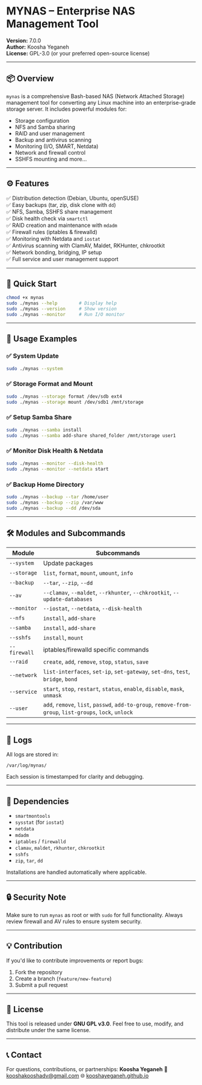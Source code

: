 # MYNAS – Enterprise NAS Management Tool

**Version:** 7.0.0  
**Author:** Koosha Yeganeh  
**License:** GPL-3.0 (or your preferred open-source license)

---

## 📦 Overview

`mynas` is a comprehensive Bash-based NAS (Network Attached Storage) management tool for converting any Linux machine into an enterprise-grade storage server. It includes powerful modules for:

- Storage configuration
- NFS and Samba sharing
- RAID and user management
- Backup and antivirus scanning
- Monitoring (I/O, SMART, Netdata)
- Network and firewall control
- SSHFS mounting and more...

---

## ⚙️ Features

✅ Distribution detection (Debian, Ubuntu, openSUSE)  
✅ Easy backups (tar, zip, disk clone with `dd`)  
✅ NFS, Samba, SSHFS share management  
✅ Disk health check via `smartctl`  
✅ RAID creation and maintenance with `mdadm`  
✅ Firewall rules (iptables & firewalld)  
✅ Monitoring with Netdata and `iostat`  
✅ Antivirus scanning with ClamAV, Maldet, RKHunter, chkrootkit  
✅ Network bonding, bridging, IP setup  
✅ Full service and user management support  

---

## 🚀 Quick Start

```bash
chmod +x mynas
sudo ./mynas --help        # Display help
sudo ./mynas --version     # Show version
sudo ./mynas --monitor     # Run I/O monitor
````

---

## 📘 Usage Examples

### ✅ System Update

```bash
sudo ./mynas --system
```

### ✅ Storage Format and Mount

```bash
sudo ./mynas --storage format /dev/sdb ext4
sudo ./mynas --storage mount /dev/sdb1 /mnt/storage
```

### ✅ Setup Samba Share

```bash
sudo ./mynas --samba install
sudo ./mynas --samba add-share shared_folder /mnt/storage user1
```

### ✅ Monitor Disk Health & Netdata

```bash
sudo ./mynas --monitor --disk-health
sudo ./mynas --monitor --netdata start
```

### ✅ Backup Home Directory

```bash
sudo ./mynas --backup --tar /home/user
sudo ./mynas --backup --zip /var/www
sudo ./mynas --backup --dd /dev/sda
```

---

## 🛠 Modules and Subcommands

| Module       | Subcommands                                                                                             |
| ------------ | ------------------------------------------------------------------------------------------------------- |
| `--system`   | Update packages                                                                                         |
| `--storage`  | `list`, `format`, `mount`, `umount`, `info`                                                             |
| `--backup`   | `--tar`, `--zip`, `--dd`                                                                                |
| `--av`       | `--clamav`, `--maldet`, `--rkhunter`, `--chkrootkit`, `--update-databases`                              |
| `--monitor`  | `--iostat`, `--netdata`, `--disk-health`                                                                |
| `--nfs`      | `install`, `add-share`                                                                                  |
| `--samba`    | `install`, `add-share`                                                                                  |
| `--sshfs`    | `install`, `mount`                                                                                      |
| `--firewall` | iptables/firewalld specific commands                                                                    |
| `--raid`     | `create`, `add`, `remove`, `stop`, `status`, `save`                                                     |
| `--network`  | `list-interfaces`, `set-ip`, `set-gateway`, `set-dns`, `test`, `bridge`, `bond`                         |
| `--service`  | `start`, `stop`, `restart`, `status`, `enable`, `disable`, `mask`, `unmask`                             |
| `--user`     | `add`, `remove`, `list`, `passwd`, `add-to-group`, `remove-from-group`, `list-groups`, `lock`, `unlock` |

---

## 📂 Logs

All logs are stored in:

```
/var/log/mynas/
```

Each session is timestamped for clarity and debugging.

---

## 🧩 Dependencies

* `smartmontools`
* `sysstat` (for `iostat`)
* `netdata`
* `mdadm`
* `iptables` / `firewalld`
* `clamav`, `maldet`, `rkhunter`, `chkrootkit`
* `sshfs`
* `zip`, `tar`, `dd`

Installations are handled automatically where applicable.

---

## 🔒 Security Note

Make sure to run `mynas` as root or with `sudo` for full functionality.
Always review firewall and AV rules to ensure system security.

---

## 💡 Contribution

If you'd like to contribute improvements or report bugs:

1. Fork the repository
2. Create a branch (`feature/new-feature`)
3. Submit a pull request

---

## 🧾 License

This tool is released under **GNU GPL v3.0**.
Feel free to use, modify, and distribute under the same license.

---

## 📞 Contact

For questions, contributions, or partnerships:
**Koosha Yeganeh**
📧 [kooshakooshadv@gmail.com](mailto:kooshakooshadv@gmail.com)
🌐 [kooshayeganeh.github.io](http://kooshayeganeh.github.io)

